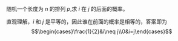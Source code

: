  随机一个长度为 $n$ 的排列 $p$,求 $i$ 在 $j$ 的后面的概率。

直观理解，$i$ 和 $j$ 是平等的，因此谁在前面的概率是相等的，答案即为
$$\begin{cases}\frac{1}{2}&i\neq j\\0&i=j\end{cases}$$

